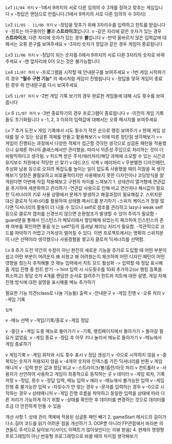 Lv1 `11/04 까지`
v    -1에서 9까지의 서로 다른 임의의 수 3개를 정하고 맞추는 게임입니다
v    -정답은 랜덤으로 만듭니다.(1에서 9까지의 서로 다른 임의의 수 3자리)
    
Lv2 `11/05 - 11/06 까지`
v    -정답을 맞추기 위해 3자리수를 입력하고 힌트를 받습니다
v    -힌트는 야구용어인 **볼**과 **스트라이크**입니다.
v    -같은 자리에 같은 숫자가 있는 경우 **스트라이크**, 다른 자리에 숫자가 있는 경우 **볼**입니다
v    -만약 올바르지 않은 입력값에 대해서는 오류 문구를 보여주세요
v    -3자리 숫자가 정답과 같은 경우 게임이 종료됩니다
    
Lv3 `11/06 까지`
v    -정답이 되는 숫자를 0에서 9까지의 서로 다른 3자리의 숫자로 바꿔주세요
v    -맨 앞자리에 0이 오는 것은 불가능합니다
            
Lv4 `11/07 까지`
v    -프로그램을 시작할 때 안내문구를 보여주세요
v    -1번 게임 시작하기의 경우 **“필수 구현 기능”** 의 예시처럼 게임이 진행됩니다
v    -정답을 맞혀 게임이 종료된 경우 위 안내문구를 다시 보여주세요
    
Lv5 `11/07 까지`
v    -2번 게임 기록 보기의 경우 완료한 게임들에 대해 시도 횟수를 보여줍니다
    
Lv 6 `11/07 까지`
v    -3번 종료하기의 경우 프로그램이 종료됩니다
v    -이전의 게임 기록들도 초기화됩니다
v    -1, 2, 3 이외의 입력값에 대해서는 오류 메시지를 보여주세요

Lv 7 추가 도전
v    게임 기록에서 시도 횟수가 작은 순으로 랭킹 보여주기
v    현재 게임 상태를 알 수 있는 싱글톤 객체를 만들고 활용해보기
v        이에 따른 장단점 생각해보기 >> 게임이 진행되는 과정에서 다양한 객체가 접근할 것이란 생각으로 싱글톤 패턴을 적용했으나 실제론 하나의 클래스에서만 관리했음. 따라서 의존성 주입으로 처리하는 것이 더 바람직하다고 생각됨.
v    피드백 받은 주석/에러처리/해당 과제에 소모할 수 있는 시간과 유지보수 차원에서 적당한 선 찾기
v       데드코드 삭제
v       에러처리
v       무분별한 디자인패턴, 추상화 남용 등으로 오히려 복잡도를 높이는 일이 없도록 사용했을 때의 이점을 꼭 생각해보기 
        당장은 불필요하고 비효율적이지만 사용해보지 못한 디자인이나 코딩방식을 알게된다면 이번에 직접 적용해보고 구현의 차이를 느껴보기
            1. 상태관리 열거형에 연관값을 추가하여 세분화하고 관리하기
                -연관값 사용으로 인해 비교 연산자나 해시값이 필요한 딕셔너리의 키로 사용 상황에서 문제가 발생하고 해결과정이 필요해짐
            2. 스위치문 대신 클로저 딕셔너리를 활용하여 상태별 메서드를 분기하기
                -스위치 케이스가 정말 많다면 딕셔너리의 활용이 더 나을 수 있으나 self로 참조를 관리하고 lazy나 weak self 등으로 클로저 캡처를 신경쓰지 않으면 순환참조가 발생할 수 있어 주의가 필요함
                -guard문을 통해서 인스턴스가 메모리에서 할당해제 되었는지 체크하여 인스턴스의 존재 여부를 확인하면 좋음 또는 self?등의 옵셔널 체이닝 처리가 필요함.
                -직관적으로 코드를 파악하기 어렵고 가독성이 떨어질 수 있다. 이번 프로젝트에서는 명확히 스위치문이 나은 선택이라 생각했으나 사용경험을 쌓고자 클로저 딕셔너리를 선택함.
                
Lv 8 추가 도전
    약간의 수정이 아닌 완전히 새로운 기능을 추가로 도입할 때 어떤 부분이 쉽고 어떤 부분이 어려운지
    왜 쉬웠고 왜 어려웠는지 체크하며 어떤 디자인 패턴이 어떤 영향을 줬는지 추적해볼 것
        메뉴 입력에서 치트 모드 활성화 -> 입력할 때 정답 표시해줌
        게임 진행 중 힌트 받기 -> hint 입력 시 시도횟수를 10회 추가하고(or 랭킹 등록을 취소하고) 정답 숫자 4개를 랜덤한 순서로 알려주기 
        힌트와 치트에 대한 설명, 게임 자체 진행 방식에 대한 설명을 표시해줄 메뉴 추가하기

필요한 기능 의견(class로 나눌 기능들)
    출력
v        -안내문구
v        -게임 진행
v        -오류 처리
v        -게임 기록
        
    입력
v        -메뉴 선택
v            -게임/기록/종료
v        -게임 정답
        
v        -중단
v            -게임 도중 메뉴로 돌아가기
v            -기록, 랭킹페이지에서 돌아가기 > 돌아갈 필요가 없었음.
v        -게임 종료
v            -정답 후 아무 키나 눌러서 메뉴로 돌아가기
v            -메뉴에서 게임 종료하기
            
v    게임기록
v        -게임 회차와 시도 횟수 표시
v    정답 생성기
v        -0으로 시작하지 않음
v        -중복되는 숫자가 허용되지 않음
v        -4개의 숫자와 인덱스를 가진 딕셔너리를 반환
v    게임 매니저
v        -입력 받은 값과 정답 비교
v        -스트라이크/볼/홈런/아웃 처리
v    컨트롤러
v        -사용자가 선언하여 사용하고 게임이 최종적으로 동작하는 곳
v    데이터
v        -게임 회차, 기록 저장
v        -정답, 횟수
v        -정답 입력, 메뉴 입력
v    에러
v        -메뉴에서 불가능한 입력
v        -게임 진행 중 불가능한 입력
v            -자릿수가 안 맞는 경우
v            -문자를 입력하는 경우
v            -0으로 시작하는 경우
v    상태매니저
v        -게임 진행 흐름을 파악하고 동일한 입력을 상태에 따라 다른 처리가 가능하게 하기 위함
v        -상태를 확인한 후 데이터를 변경하는 것으로 데이터를 조금 더 안전하게 만들 수 있음

개선 사항
    1. 상태 관리 객체에 적용된 싱글톤 패턴 빼기
    2. gameStart 메서드의 길이가 다소 길어 코드를 읽기 어려운 점을 개선하기
    3. OOP뿐 아니라 FP관점에서 바라본 의견들도 주석으로 달아보기(사이드 이펙트가 많아보인다는 리뷰 받음)
    4. 현재의 명령형 프로그래밍이 아닌 반응형 프로그래밍으로 바꿀 때의 차이점 생각해보기
    
        
    


